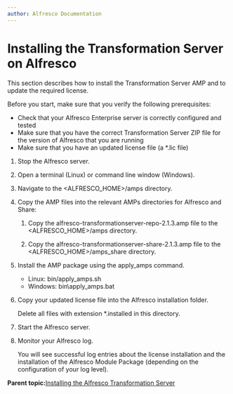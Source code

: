 ```yaml
---
author: Alfresco Documentation
---
```


# Installing the Transformation Server on Alfresco

This section describes how to install the Transformation Server AMP and to update the required license.

Before you start, make sure that you verify the following prerequisites:

-   Check that your Alfresco Enterprise server is correctly configured and tested
-   Make sure that you have the correct Transformation Server ZIP file for the version of Alfresco that you are running
-   Make sure that you have an updated license file \(a \*.lic file\)

1.  Stop the Alfresco server.

2.  Open a terminal \(Linux\) or command line window \(Windows\).

3.  Navigate to the <ALFRESCO\_HOME\>/amps directory.

4.  Copy the AMP files into the relevant AMPs directories for Alfresco and Share:

    1.  Copy the alfresco-transformationserver-repo-2.1.3.amp file to the <ALFRESCO\_HOME\>/amps directory.

    2.  Copy the alfresco-transformationserver-share-2.1.3.amp file to the <ALFRESCO\_HOME\>/amps\_share directory.

5.  Install the AMP package using the apply\_amps command.

    -   Linux: bin/apply\_amps.sh
    -   Windows: bin\\apply\_amps.bat
6.  Copy your updated license file into the Alfresco installation folder. 

    Delete all files with extension \*.installed in this directory.    

7.  Start the Alfresco server.

8.  Monitor your Alfresco log. 

    You will see successful log entries about the license installation and the installation of the Alfresco Module Package \(depending on the configuration of your log level\).


**Parent topic:**[Installing the Alfresco Transformation Server](../concepts/transerv-installing.md)

